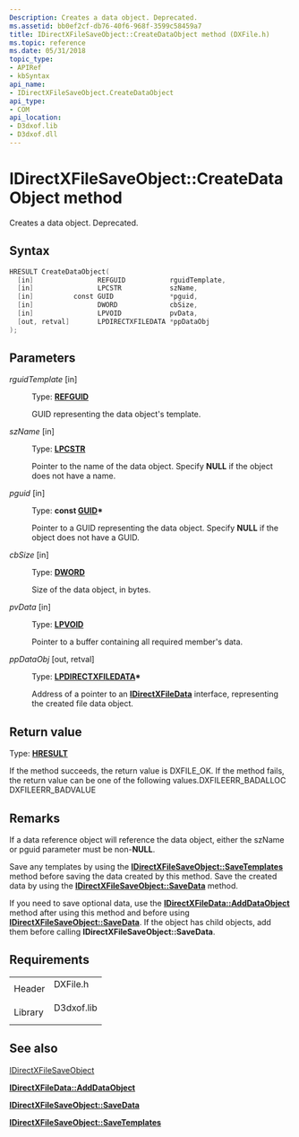 ```yaml
---
Description: Creates a data object. Deprecated.
ms.assetid: bb0ef2cf-db76-40f6-968f-3599c58459a7
title: IDirectXFileSaveObject::CreateDataObject method (DXFile.h)
ms.topic: reference
ms.date: 05/31/2018
topic_type: 
- APIRef
- kbSyntax
api_name: 
- IDirectXFileSaveObject.CreateDataObject
api_type: 
- COM
api_location: 
- D3dxof.lib
- D3dxof.dll
---
```


# IDirectXFileSaveObject::CreateDataObject method

Creates a data object. Deprecated.

## Syntax


```C++
HRESULT CreateDataObject(
  [in]                REFGUID           rguidTemplate,
  [in]                LPCSTR            szName,
  [in]          const GUID              *pguid,
  [in]                DWORD             cbSize,
  [in]                LPVOID            pvData,
  [out, retval]       LPDIRECTXFILEDATA *ppDataObj
);
```



## Parameters

<dl> <dt>

*rguidTemplate* \[in\]
</dt> <dd>

Type: **[REFGUID](/openspecs/windows_protocols/ms-oaut/6e7d7108-c213-40bc-8294-ac13fe68fd50)**

GUID representing the data object's template.

</dd> <dt>

*szName* \[in\]
</dt> <dd>

Type: **[**LPCSTR**](../winprog/windows-data-types.md)**

Pointer to the name of the data object. Specify **NULL** if the object does not have a name.

</dd> <dt>

*pguid* \[in\]
</dt> <dd>

Type: **const [**GUID**](guid.md)\***

Pointer to a GUID representing the data object. Specify **NULL** if the object does not have a GUID.

</dd> <dt>

*cbSize* \[in\]
</dt> <dd>

Type: **[**DWORD**](../winprog/windows-data-types.md)**

Size of the data object, in bytes.

</dd> <dt>

*pvData* \[in\]
</dt> <dd>

Type: **[**LPVOID**](../winprog/windows-data-types.md)**

Pointer to a buffer containing all required member's data.

</dd> <dt>

*ppDataObj* \[out, retval\]
</dt> <dd>

Type: **[**LPDIRECTXFILEDATA**](idirectxfiledata.md)\***

Address of a pointer to an [**IDirectXFileData**](idirectxfiledata.md) interface, representing the created file data object.

</dd> </dl>

## Return value

Type: **[**HRESULT**](https://msdn.microsoft.com/library/Bb401631(v=MSDN.10).aspx)**

If the method succeeds, the return value is DXFILE\_OK. If the method fails, the return value can be one of the following values.DXFILEERR\_BADALLOC DXFILEERR\_BADVALUE

## Remarks

If a data reference object will reference the data object, either the szName or pguid parameter must be non-**NULL**.

Save any templates by using the [**IDirectXFileSaveObject::SaveTemplates**](idirectxfilesaveobject--savetemplates.md) method before saving the data created by this method. Save the created data by using the [**IDirectXFileSaveObject::SaveData**](idirectxfilesaveobject--savedata.md) method.

If you need to save optional data, use the [**IDirectXFileData::AddDataObject**](idirectxfiledata--adddataobject.md) method after using this method and before using [**IDirectXFileSaveObject::SaveData**](idirectxfilesaveobject--savedata.md). If the object has child objects, add them before calling **IDirectXFileSaveObject::SaveData**.

## Requirements



|                    |                                                                                       |
|--------------------|---------------------------------------------------------------------------------------|
| Header<br/>  | <dl> <dt>DXFile.h</dt> </dl>   |
| Library<br/> | <dl> <dt>D3dxof.lib</dt> </dl> |



## See also

<dl> <dt>

[IDirectXFileSaveObject](idirectxfilesaveobject.md)
</dt> <dt>

[**IDirectXFileData::AddDataObject**](idirectxfiledata--adddataobject.md)
</dt> <dt>

[**IDirectXFileSaveObject::SaveData**](idirectxfilesaveobject--savedata.md)
</dt> <dt>

[**IDirectXFileSaveObject::SaveTemplates**](idirectxfilesaveobject--savetemplates.md)
</dt> </dl>

 

 